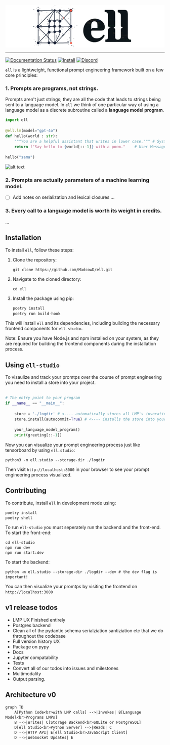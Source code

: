 <picture>
  <source media="(prefers-color-scheme: dark)" srcset="docs/src/_static/ell-wide-dark.png">
  <source media="(prefers-color-scheme: light)" srcset="docs/src/_static/ell-wide-light.png">
  <img alt="ell logo that inverts based on color scheme" src="docs/src/_static/ell-wide.png">
</picture>

--------------------------------------------------------------------------------

[![Documentation Status](https://img.shields.io/badge/documentation-go)](https://docs.ell.so/) [![Install](https://img.shields.io/badge/get_started-blue)](https://docs.ell.so/installation) [![Discord](https://dcbadge.limes.pink/api/server/vWntgU52Xb?style=flat)](https://discord.gg/vWntgU52Xb)

`ell` is a lightweight, functional prompt engineering framework built on a few core principles:

### 1. Prompts are programs, not strings.

Prompts aren't just strings; they are all the code that leads to strings being sent to a language model. In `ell` we think of one particular way of using a language model as a discrete subroutine called a **language model program**.

```python
import ell

@ell.lm(model="gpt-4o")
def hello(world : str):
    """You are a helpful assistant that writes in lower case.""" # System Message
    return f"Say hello to {world[::-1]} with a poem."    # User Message

hello("sama")
```

![alt text](image.png)

### 2. Prompts are actually parameters of a machine learning model.

- [ ] Add notes on serialization and lexical closures
      ...

### 3. Every call to a language model is worth its weight in credits.

...

## Installation

To install `ell`, follow these steps:

1. Clone the repository:

   ```
   git clone https://github.com/MadcowD/ell.git
   ```

2. Navigate to the cloned directory:

   ```
   cd ell
   ```

3. Install the package using pip:
   ```sh
   poetry install
   poetry run build-hook
   ```

This will install `ell` and its dependencies, including building the necessary frontend components for `ell-studio`.

Note: Ensure you have Node.js and npm installed on your system, as they are required for building the frontend components during the installation process.

## Using `ell-studio`

To visaulize and track your promtps over the course of prompt engineering you need to install a store into your project.

```python

# The entry point to your program
if __name__ == "__main__":

    store = './logdir' # <---- automatically stores all LMP's invocations, and version history in a sqlite database in ./logdir
    store.install(autocommit=True) # <---- installs the store into your project so that tracking happens and change log commit messages are automatically generated using gpt-4o-mini

    your_language_model_program()
    print(greeting[::-1])

```

Now you can visualize your prompt engineering process just like tensorboard by using `ell.studio`:

```
python3 -m ell.studio --storage-dir ./logdir
```

Then visit `http://localhost:8000` in your browser to see your prompt engineering process visualized.

## Contributing

To contribute, install `ell` in development mode using:

```
poetry install
poetry shell
```

To run `ell-studio` you must seperately run the backend and the front-end. To start the front-end:

```
cd ell-studio
npm run dev
npm run start:dev
```

To start the backend:

```
python -m ell.studio --storage-dir ./logdir --dev # the dev flag is important!
```

You can then visualize your promtps by visiting the frontend on `http://localhost:3000`


## v1 release todos
- LMP UX Finished entirely
- Postgres backend
- Clean all of the pydantic schema serialziation santiziation etc that we do throughout the codebase
- Full version history UX
- Package on pypy
- Docs 
- Jupyter compatability
- Tests
- Convert all of our todos into issues and milestones
- Multimodality
- Output parsing.

## Architecture v0
```mermaid
graph TD
    A[Python Code<br>with LMP calls] -->|Invokes| B[Language Model<br>Programs LMPs]
    B -->|Writes| C[Storage Backend<br>SQLite or PostgreSQL]
    D[ell Studio<br>Python Server] -->|Reads| C
    D -->|HTTP API| E[ell Studio<br>JavaScript Client]
    D -->|WebSocket Updates| E
```
